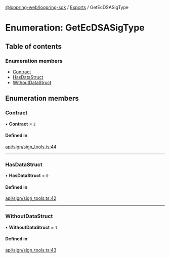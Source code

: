 [@loopring-web/loopring-sdk](../README.md) / [Exports](../modules.md) / GetEcDSASigType

# Enumeration: GetEcDSASigType

## Table of contents

### Enumeration members

- [Contract](GetEcDSASigType.md#contract)
- [HasDataStruct](GetEcDSASigType.md#hasdatastruct)
- [WithoutDataStruct](GetEcDSASigType.md#withoutdatastruct)

## Enumeration members

### Contract

• **Contract** = `2`

#### Defined in

[api/sign/sign_tools.ts:44](https://github.com/Loopring/loopring_sdk/blob/c031084/src/api/sign/sign_tools.ts#L44)

___

### HasDataStruct

• **HasDataStruct** = `0`

#### Defined in

[api/sign/sign_tools.ts:42](https://github.com/Loopring/loopring_sdk/blob/c031084/src/api/sign/sign_tools.ts#L42)

___

### WithoutDataStruct

• **WithoutDataStruct** = `1`

#### Defined in

[api/sign/sign_tools.ts:43](https://github.com/Loopring/loopring_sdk/blob/c031084/src/api/sign/sign_tools.ts#L43)
